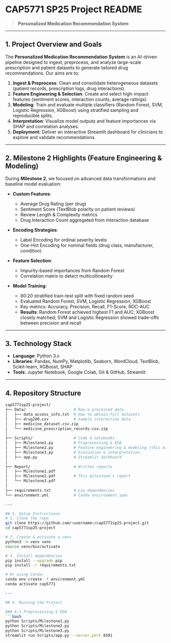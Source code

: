 # CAP5771 SP25 Project README

> **Personalized Medication Recommendation System**

---

## 1. Project Overview and Goals
The **Personalized Medication Recommendation System** is an AI-driven pipeline designed to ingest, preprocess, and analyze large-scale prescription and patient datasets to generate tailored drug recommendations. Our aims are to:

1. **Ingest & Preprocess**: Clean and consolidate heterogeneous datasets (patient records, prescription logs, drug interactions).  
2. **Feature Engineering & Selection**: Create and select high-impact features (sentiment scores, interaction counts, average ratings).  
3. **Modeling**: Train and evaluate multiple classifiers (Random Forest, SVM, Logistic Regression, XGBoost) using stratified sampling and reproducible splits.  
4. **Interpretation**: Visualize model outputs and feature importances via SHAP and correlation analyses.  
5. **Deployment**: Deliver an interactive Streamlit dashboard for clinicians to explore and validate recommendations.  

---

## 2. Milestone 2 Highlights (Feature Engineering & Modeling)

During **Milestone 2**, we focused on advanced data transformations and baseline model evaluation:

- **Custom Features**:  
  - Average Drug Rating (per drug)  
  - Sentiment Score (TextBlob polarity on patient reviews)  
  - Review Length & Complexity metrics  
  - Drug Interaction Count aggregated from interaction database  

- **Encoding Strategies**:  
  - Label Encoding for ordinal severity levels  
  - One-Hot Encoding for nominal fields (drug class, manufacturer, condition)  

- **Feature Selection**:  
  - Impurity-based importances from Random Forest  
  - Correlation matrix to detect multicollinearity  

- **Model Training**:  
  - 80:20 stratified train-test split with fixed random seed  
  - Evaluated Random Forest, SVM, Logistic Regression, XGBoost  
  - Key metrics: Accuracy, Precision, Recall, F1-Score, ROC-AUC  
  - **Results**: Random Forest achieved highest F1 and AUC; XGBoost closely matched; SVM and Logistic Regression showed trade-offs between precision and recall  

---

## 3. Technology Stack
- **Language**: Python 3.x  
- **Libraries**: Pandas, NumPy, Matplotlib, Seaborn, WordCloud, TextBlob, Scikit-learn, XGBoost, SHAP  
- **Tools**: Jupyter Notebook, Google Colab, Git & GitHub, Streamlit  

---

## 4. Repository Structure
```bash
cap5771sp25-project/
├── Data/                     # Raw & processed data
│   ├── data_access_info.txt  # How to obtain full datasets
│   ├── drug200.csv           # Sample interaction data
│   ├── medicine_dataset.csv.zip
│   └── medicine_prescription_records.csv.zip
│
├── Scripts/                  # Code & notebooks
│   ├── Milestone1.py         # Preprocessing & EDA
│   ├── Milestone2.py         # Feature engineering & modeling (this milestone)
│   ├── Milestone3.py         # Evaluation & interpretation
│   ├── app.py                # Streamlit dashboard
│ 
├── Report/                   # Written reports
│   ├── Milestone1.pdf
│   ├── Milestone2.pdf        # This milestone's report
│   └── Milestone3.pdf
│
├── requirements.txt          # pip dependencies
└── environment.yml           # Conda environment spec

---

## 5. Setup Instructions
# 1. Clone the repo
git clone https://github.com/<username>/cap5771sp25-project.git
cd cap5771sp25-project

# 2. Create & activate a venv
python3 -m venv venv
source venv/bin/activate

# 3. Install dependencies
pip install --upgrade pip
pip install -r requirements.txt

# Or using Conda:
conda env create -f environment.yml
conda activate cap5771

---

## 6. Running the Project

### 6.1 Preprocessing & EDA
```bash
python Scripts/Milestone1.py
python Scripts/Milestone2.py
python Scripts/Milestone3.py
streamlit run Scripts/app.py --server.port 8501


